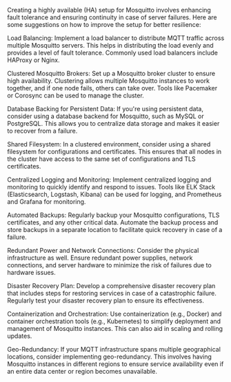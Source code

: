 


Creating a highly available (HA) setup for Mosquitto involves enhancing fault tolerance and ensuring continuity in case of server failures. Here are some suggestions on how to improve the setup for better resilience:

Load Balancing:
Implement a load balancer to distribute MQTT traffic across multiple Mosquitto servers. This helps in distributing the load evenly and provides a level of fault tolerance. Commonly used load balancers include HAProxy or Nginx.

Clustered Mosquitto Brokers:
Set up a Mosquitto broker cluster to ensure high availability. Clustering allows multiple Mosquitto instances to work together, and if one node fails, others can take over. Tools like Pacemaker or Corosync can be used to manage the cluster.

Database Backing for Persistent Data:
If you're using persistent data, consider using a database backend for Mosquitto, such as MySQL or PostgreSQL. This allows you to centralize data storage and makes it easier to recover from a failure.

Shared Filesystem:
In a clustered environment, consider using a shared filesystem for configurations and certificates. This ensures that all nodes in the cluster have access to the same set of configurations and TLS certificates.

Centralized Logging and Monitoring:
Implement centralized logging and monitoring to quickly identify and respond to issues. Tools like ELK Stack (Elasticsearch, Logstash, Kibana) can be used for logging, and Prometheus and Grafana for monitoring.

Automated Backups:
Regularly backup your Mosquitto configurations, TLS certificates, and any other critical data. Automate the backup process and store backups in a separate location to facilitate quick recovery in case of a failure.

Redundant Power and Network Connections:
Consider the physical infrastructure as well. Ensure redundant power supplies, network connections, and server hardware to minimize the risk of failures due to hardware issues.

Disaster Recovery Plan:
Develop a comprehensive disaster recovery plan that includes steps for restoring services in case of a catastrophic failure. Regularly test your disaster recovery plan to ensure its effectiveness.

Containerization and Orchestration:
Use containerization (e.g., Docker) and container orchestration tools (e.g., Kubernetes) to simplify deployment and management of Mosquitto instances. This can also aid in scaling and rolling updates.

Geo-Redundancy:
If your MQTT infrastructure spans multiple geographical locations, consider implementing geo-redundancy. This involves having Mosquitto instances in different regions to ensure service availability even if an entire data center or region becomes unavailable.

